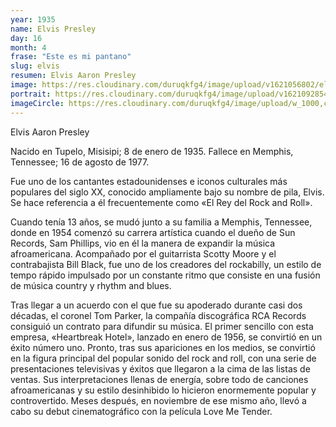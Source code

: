 ```yaml
---
year: 1935
name: Elvis Presley
day: 16
month: 4
frase: "Este es mi pantano"
slug: elvis
resumen: Elvis Aaron Presley
image: https://res.cloudinary.com/duruqkfg4/image/upload/v1621056802/elvis_ckm3wq.webp
portrait: https://res.cloudinary.com/duruqkfg4/image/upload/v1621092854/elivs-hero_hwnvtl.webp
imageCircle: https://res.cloudinary.com/duruqkfg4/image/upload/w_1000,c_fill,ar_1:1,g_auto,r_max/elvis_ckm3wq.webp
---
```


Elvis Aaron Presley

Nacido en Tupelo, Misisipi; 8 de enero de 1935.
Fallece en Memphis, Tennessee; 16 de agosto de 1977.

Fue uno de los cantantes estadounidenses e iconos culturales más populares del siglo XX, conocido ampliamente bajo su nombre de pila, Elvis. Se hace referencia a él frecuentemente como «El Rey del Rock and Roll».

<!--more-->

Cuando tenía 13 años,
se mudó junto a su familia a Memphis, Tennessee, donde en 1954 comenzó su carrera artística cuando el dueño de Sun Records, Sam Phillips, vio en él la manera de expandir la música afroamericana. Acompañado por el guitarrista Scotty Moore y el contrabajista Bill Black, fue uno de los creadores del rockabilly, un estilo de tempo rápido impulsado por un constante ritmo que consiste en una fusión de música country y rhythm and blues.

Tras llegar a un acuerdo con el que fue su apoderado durante casi dos décadas, el coronel Tom Parker, la compañía discográfica RCA Records consiguió un contrato para difundir su música. El primer sencillo con esta empresa, «Heartbreak Hotel», lanzado en enero de 1956, se convirtió en un éxito número uno. Pronto, tras sus apariciones en los medios, se convirtió en la figura principal del popular sonido del rock and roll, con una serie de presentaciones televisivas y éxitos que llegaron a la cima de las listas de ventas. Sus interpretaciones llenas de energía, sobre todo de canciones afroamericanas y su estilo desinhibido lo hicieron enormemente popular y controvertido. Meses después, en noviembre de ese mismo año, llevó a cabo su debut cinematográfico con la película Love Me Tender.
